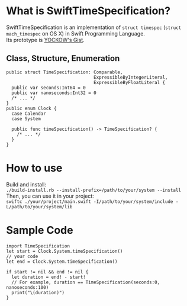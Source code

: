 # What is SwiftTimeSpecification?
SwiftTimeSpecification is an implementation of `struct timespec` (`struct mach_timespec` on OS X) in Swift Programming Language.  
Its prototype is [YOCKOW's Gist](https://gist.github.com/YOCKOW/12d9607cb30f40b79fb2).  

## Class, Structure, Enumeration
```
public struct TimeSpecification: Comparable,
                                 ExpressibleByIntegerLiteral,
                                 ExpressibleByFloatLiteral {
  public var seconds:Int64 = 0
  public var nanoseconds:Int32 = 0
  /* ... */
}
public enum Clock {
  case Calendar
  case System
  
  public func timeSpecification() -> TimeSpecification? {
    /* ... */
  }
}
```

# How to use
Build and install:  
`./build-install.rb --install-prefix=/path/to/your/system --install`  
Then, you can use it in your project:  
`swiftc ./your/project/main.swift -I/path/to/your/system/include -L/path/to/your/system/lib`  

# Sample Code
```
import TimeSpecification
let start = Clock.System.timeSpecification()
// your code
let end = Clock.System.timeSpecification()

if start != nil && end != nil {
  let duration = end! - start!
  // For example, duration == TimeSpecification(seconds:0, nanoseconds:100)
  print("\(duration)") 
}
```
